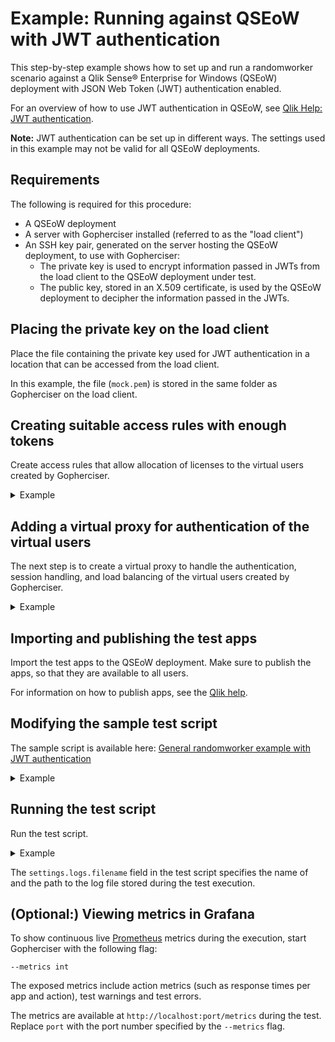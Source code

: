 # Example: Running against QSEoW with JWT authentication

This step-by-step example shows how to set up and run a randomworker scenario against a Qlik Sense® Enterprise for Windows (QSEoW) deployment with JSON Web Token (JWT) authentication enabled.

For an overview of how to use JWT authentication in QSEoW, see [Qlik Help: JWT authentication](https://help.qlik.com/en-US/sense/Subsystems/ManagementConsole/Content/Sense_QMC/JWT-authentication.htm).

**Note:** JWT authentication can be set up in different ways. The settings used in this example may not be valid for all QSEoW deployments.

## Requirements

The following is required for this procedure:

* A QSEoW deployment
* A server with Gopherciser installed (referred to as the "load client")
* An SSH key pair, generated on the server hosting the QSEoW deployment, to use with Gopherciser:
  * The private key is used to encrypt information passed in JWTs from the load client to the QSEoW deployment under test.
  * The public key, stored in an X.509 certificate, is used by the QSEoW deployment to decipher the information passed in the JWTs.

## Placing the private key on the load client

Place the file containing the private key used for JWT authentication in a location that can be accessed from the load client.

In this example, the file (`mock.pem`) is stored in the same folder as Gopherciser on the load client.

## Creating suitable access rules with enough tokens

Create access rules that allow allocation of licenses to the virtual users created by Gopherciser.

<details>

<summary>Example</summary>

In this example, a login access rule is used to allocate licenses to the virtual users created by Gopherciser. The rule allows users from a specific user directory ("anydir" in this example) to access the QSEoW deployment.

Do the following in the QSEoW deployment:

1. Open the Qlik® Management Console (QMC).
2. Go to **License management** > **Login access rules** > **Create new**.
3. Enter a name for the new login access rule in the **Name** field.
4. Enter the number of tokens allocated to the login access rule in the **Allocated tokens** field.
5. Select **Apply**. The **Create license rule** dialog appears with a default license rule selected. 
6. Select **Advanced** under **Properties** to display the code for the license rule.
7. Select **userDirectory** in the **name** drop-down.
8. Enter the name of the user directory, "anydir", in the empty field next to the **value** drop-down. 
9. Check that the code in the **Advanced** section is similar to the following: `((user.userDirectory="anydir"))`
10. Select **Apply** to create the login access rule.

For more information on how to create login access rules, see the [Qlik help](https://help.qlik.com/en-US/sense/Subsystems/ManagementConsole/Content/Sense_QMC/create-login-access.htm).

</details>

## Adding a virtual proxy for authentication of the virtual users

The next step is to create a virtual proxy to handle the authentication, session handling, and load balancing of the virtual users created by Gopherciser.

<details>

<summary>Example</summary>

Do the following in the QSEoW deployment:

1. Open the QMC.
2. Go to **Proxies**.
3. Select the proxy on the central node (**Central**) and then **Edit**.
4. Select **Virtual proxies** under **Associated items**.
5. Select **Add** > **Create new**.
6. Select **Authentication** and **Load balancing** under **Properties**.
7. Fill in the following in the **Identification** section:
   * **Description**: Enter a name for the new virtual proxy that will handle the virtual users ("virtualproxy" in this example).
   * **Prefix**: Enter the prefix to use for the new virtual proxy in the URL ("jwt" in this example).
   * **Session cookie header name**: Enter the name of the http header to use for the session cookie ("X-Qlik-Session-header" in this example).
8. Fill in the following in the **Authentication** section:
   * **Anonymous access mode**: Select **No anonymous user** in the drop-down.
   * **Authentication method**: Select **JWT** in the drop-down.
   * **JWT certificate**: Paste the JWT X.509 public key certificate in PEM format.
   * **JWT attribute for user ID**: Enter the JWT attribute name of the attribute that describes the user ID ("user" in this example).
   * **JWT attribute for user directory**: Enter the JWT attribute name of the attribute that describes the user directory ("directory" in this example).
9. Select **Add new server node** in the **Load balancing** section.
10. Select the engine nodes to load balance to and then select **Add**.
11. Select **Apply** to create the virtual proxy.

For information on how to create a virtual proxy, see the [Qlik help](https://help.qlik.com/en-US/sense/Subsystems/ManagementConsole/Content/Sense_QMC/create-virtual-proxy.htm).

</details>

## Importing and publishing the test apps

Import the test apps to the QSEoW deployment. Make sure to publish the apps, so that they are available to all users.

For information on how to publish apps, see the [Qlik help](https://help.qlik.com/en-US/sense/Subsystems/ManagementConsole/Content/Sense_QMC/publish-apps.htm).

## Modifying the sample test script

The sample script is available here: [General randomworker example with JWT authentication](examples/random-qseow.json)

<details>

<summary>Example</summary>

Do the following on the load client:

1. Download the sample test script.
2. Modify the following fields to match the QSEoW setup configured above:
   * `connectionSettings.server`: The hostname of the QSEoW deployment.
   * `connectionSettings.virtualproxy`: The prefix for the virtual proxy that handles the virtual users ("jwt" in this example).
   * `connectionSettings.jwtsettings.keypath`: The path to the private key (`mock.pem` in this example as the key is stored in the same folder as Gopherciser).
   * `connectionSettings.jwtsettings.claims`: The JWT claims as an escaped JSON string (`{\"user\":\"{{.UserName}}\",\"directory\":\"{{.Directory}}\"}` in this example). The claims must correspond to the **JWT attribute for user ID** and **JWT attribute for user directory** settings in the QMC.
   * `loginSettings.settings.directory`: The name of the user directory ("anydir" in this example). The directory name is used by the login access rule to allocate licenses.
   * `scenario.action: OpenApp.settings.randomapps`: The names of the test apps.
3. Save the changes to the script.

</details>

## Running the test script

Run the test script.

<details>

<summary>Example</summary>

Do the following on the load client:

1. Open a Command Prompt.
2. Execute the following command (the actual command differs depending on platform - the example below is based on Linux Bash):

```
./gopherciser execute -c random-qseow.json
```

</details>

The `settings.logs.filename` field in the test script specifies the name of and the path to the log file stored during the test execution.

## (Optional:) Viewing metrics in Grafana

To show continuous live [Prometheus](https://prometheus.io/) metrics during the execution, start Gopherciser with the following flag:
```
--metrics int
```
The exposed metrics include action metrics (such as response times per app and action), test warnings and test errors. 

The metrics are available at `http://localhost:port/metrics` during the test. Replace `port` with the port number specified by the `--metrics` flag.

